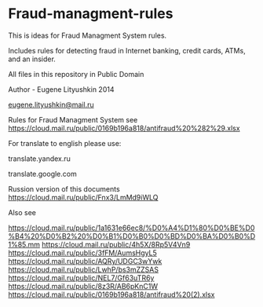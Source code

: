 Fraud-managment-rules
=====================

This is ideas for Fraud Managment System rules.

Includes rules for detecting fraud in Internet banking, credit cards, ATMs, and an insider.

All files in this repository in Public Domain

Author - Eugene Lityushkin 2014

eugene.lityushkin@mail.ru

Rules for Fraud Managment System see https://cloud.mail.ru/public/0169b196a818/antifraud%20%282%29.xlsx

For translate to english please use: 

translate.yandex.ru

translate.google.com

Russion version of this documents https://cloud.mail.ru/public/Fnx3/LmMd9iWLQ

Also see 

https://cloud.mail.ru/public/1a1631e66ec8/%D0%A4%D1%80%D0%BE%D0%B4%20%D0%B2%20%D0%B1%D0%B0%D0%BD%D0%BA%D0%B0%D1%85.mm
https://cloud.mail.ru/public/4h5X/8Rp5V4Vn9
https://cloud.mail.ru/public/3fFM/AumsHgyL5
https://cloud.mail.ru/public/AQRy/UDGC3wYwk
https://cloud.mail.ru/public/LwhP/bs3mZZSAS
https://cloud.mail.ru/public/NEL7/Gf63uTR6y
https://cloud.mail.ru/public/8z3R/AB6pKnC1W
https://cloud.mail.ru/public/0169b196a818/antifraud%20(2).xlsx

